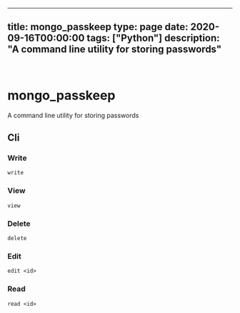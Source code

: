 
---
title: mongo_passkeep
type: page
date: 2020-09-16T00:00:00
tags: ["Python"]
description: "A command line utility for storing passwords"
---


<br>

# mongo_passkeep
A command line utility for storing passwords

## Cli

### Write
`write`

### View
`view`

### Delete
`delete`

### Edit
`edit <id>`

### Read
`read <id>`
